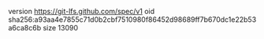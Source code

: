 version https://git-lfs.github.com/spec/v1
oid sha256:a93aa4e7855c71d0b2cbf7510980f86452d98689ff7b670dc1e22b53a6ca8c6b
size 13090
